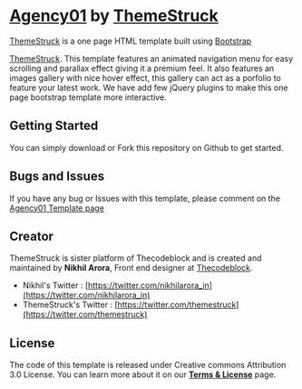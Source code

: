 # [Agency01](http://themestruck.com/) by [ThemeStruck](http://themestruck.com/agency01/)

[ThemeStruck](http://themestruck.com/agency01/) is a one page HTML template built using [Bootstrap](http://getbootstrap.com/)

 [ThemeStruck](http://themestruck.com/agency01/). This template features an animated navigation menu for easy scrolling and parallax effect giving it a premium feel. It also features an images gallery with nice hover effect, this gallery can act as a porfolio to feature your latest work. We have add few jQuery plugins to make this one page bootstrap template more interactive.

## Getting Started

You can simply download or Fork this repository on Github to get started.

## Bugs and Issues

If you have any bug or Issues with this template, please comment on the [Agency01 Template page](http://themestruck.com/)

## Creator

ThemeStruck is sister platform of Thecodeblock and is created and maintained by **Nikhil Arora**, Front end designer at [Thecodeblock](http://thecodeblock.com).

* Nikhil's Twitter : [https://twitter.com/nikhilarora_in](https://twitter.com/nikhilarora_in)
* ThemeStruck's Twitter : [https://twitter.com/themestruck](https://twitter.com/themestruck)

## License

The code of this template is released under Creative commons Attribution 3.0 License. You can learn more about it on our **[Terms & License](http://themestruck.com/terms-license/)** page.
